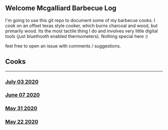 ## Welcome Mcgalliard Barbecue Log

I'm going to use this git repo to document some of my barbecue cooks.  I cook on an offset texas style cooker, which burns charcoal and wood, but primarily wood.  Its the most tactile thing I do and involves very little digital tools (just bluethooth enabled thermometers).  Nothing special here :)

feel free to open an issue with comments / suggestions.

## Cooks
***
### [July 03 2020](cooks/2020.07.03.md)
### [June 07 2020](cooks/2020.06.07.md)
### [May 31 2020](cooks/2020.05.31.md)
### [May 22 2020](cooks/2020.05.22.md)

